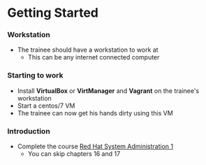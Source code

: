 # Getting Started

### Workstation

- The trainee should have a workstation to work at
  - This can be any internet connected computer

### Starting to work
- Install **VirtualBox** or **VirtManager** and **Vagrant** on the trainee's workstation
- Start a centos/7 VM
- The trainee can now get his hands dirty using this VM

### Introduction
- Complete the course [Red Hat System Administration 1](https://rol.redhat.com/rol/app/courses/rh124-8.2/pages/pr01)
  - You can skip chapters 16 and 17
